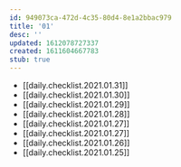 ```yaml
---
id: 949073ca-472d-4c35-80d4-8e1a2bbac979
title: '01'
desc: ''
updated: 1612078727337
created: 1611604667783
stub: true
---
```


- [[daily.checklist.2021.01.31]]
- [[daily.checklist.2021.01.30]]
- [[daily.checklist.2021.01.29]]
- [[daily.checklist.2021.01.28]]
- [[daily.checklist.2021.01.27]]
- [[daily.checklist.2021.01.27]]
- [[daily.checklist.2021.01.26]]
- [[daily.checklist.2021.01.25]]
